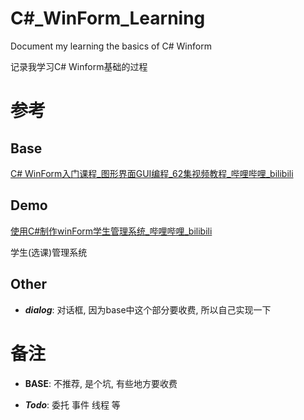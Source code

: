 # C#_WinForm_Learning

Document my learning the basics of C# Winform

记录我学习C# Winform基础的过程



# 参考

## Base

[C# WinForm入门课程_图形界面GUI编程_62集视频教程_哔哩哔哩_bilibili](https://www.bilibili.com/video/BV1d7411F7PG?p=1)

## Demo

[使用C#制作winForm学生管理系统_哔哩哔哩_bilibili](https://www.bilibili.com/video/BV1zJ411k7cQ?p=1)

学生(选课)管理系统

## Other

* ___dialog___: 对话框, 因为base中这个部分要收费, 所以自己实现一下



# 备注

* __BASE__: 不推荐, 是个坑, 有些地方要收费

* ___Todo___: 委托 事件 线程 等

